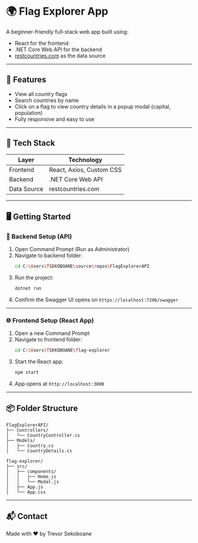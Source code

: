# 🌍 Flag Explorer App

A beginner-friendly full-stack web app built using:
- React for the frontend
- .NET Core Web API for the backend
- [restcountries.com](https://restcountries.com) as the data source

---

## 🚀 Features

- View all country flags
- Search countries by name
- Click on a flag to view country details in a popup modal (capital, population)
- Fully responsive and easy to use

---

## 🧰 Tech Stack

| Layer       | Technology            |
|-------------|------------------------|
| Frontend    | React, Axios, Custom CSS |
| Backend     | .NET Core Web API      |
| Data Source | restcountries.com      |

---

## 🖥️ Getting Started

### 🔧 Backend Setup (API)
1. Open Command Prompt (Run as Administrator)
2. Navigate to backend folder:
   ```bash
   cd C:\Users\TSEKOBOANE\source\repos\FlagExplorerAPI
   ```
3. Run the project:
   ```bash
   dotnet run
   ```
4. Confirm the Swagger UI opens on `https://localhost:7206/swagger`

---

### 🌐 Frontend Setup (React App)
1. Open a new Command Prompt
2. Navigate to frontend folder:
   ```bash
   cd C:\Users\TSEKOBOANE\flag-explorer
   ```
3. Start the React app:
   ```bash
   npm start
   ```
4. App opens at `http://localhost:3000`

---

## 📦 Folder Structure

```
FlagExplorerAPI/
├── Controllers/
│   └── CountryController.cs
├── Models/
│   ├── Country.cs
│   └── CountryDetails.cs

flag-explorer/
├── src/
│   ├── components/
│   │   ├── Home.js
│   │   └── Modal.js
│   ├── App.js
│   └── App.css
```

---

## 📬 Contact

Made with ❤️ by Trevor Sekoboane